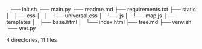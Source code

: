 .
├── init.sh
├── main.py
├── readme.md
├── requirements.txt
├── static
│   ├── css
│   │   └── universal.css
│   └── js
│       └── map.js
├── templates
│   ├── base.html
│   └── index.html
├── tree.md
├── venv.sh
└── wet.py

4 directories, 11 files
